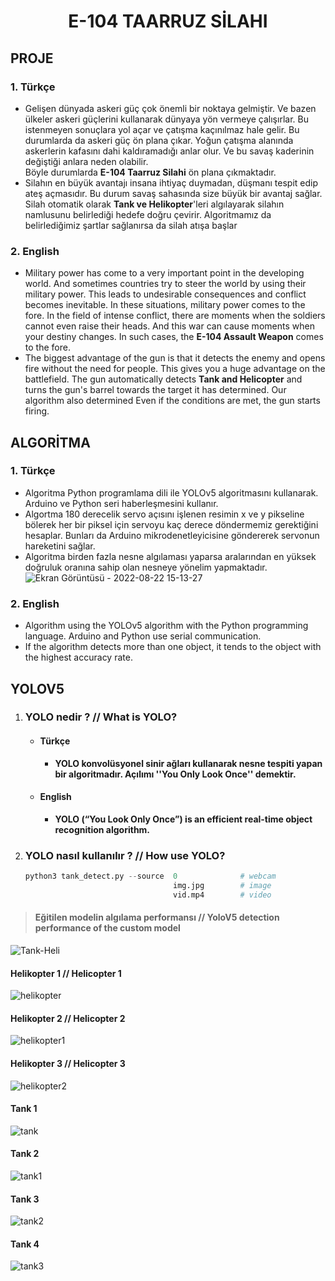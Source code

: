 <h1 align="center">E-104 TAARRUZ SİLAHI</h1>

## **PROJE**

### 1. Türkçe 
   - Gelişen dünyada askeri güç çok önemli bir noktaya gelmiştir. Ve bazen ülkeler askeri güçlerini kullanarak dünyaya yön vermeye çalışırlar.
   Bu istenmeyen sonuçlara yol açar ve çatışma kaçınılmaz hale gelir. Bu durumlarda da askeri güç ön plana çıkar.
   Yoğun çatışma alanında askerlerin kafasını dahi kaldıramadığı anlar olur. Ve bu savaş kaderinin değiştiği anlara neden olabilir.   
   Böyle durumlarda __E-104 Taarruz Silahi__ ön plana çıkmaktadır.
   - Silahın en büyük avantajı insana ihtiyaç duymadan, düşmanı tespit edip ateş açmasıdır. Bu durum savaş sahasında size büyük bir avantaj sağlar.
   Silah otomatik olarak __Tank ve Helikopter__'leri algılayarak silahın namlusunu belirlediği hedefe doğru çevirir. Algoritmamız da belirlediğimiz          şartlar sağlanırsa da silah atışa başlar
### 2. English 
   - Military power has come to a very important point in the developing world. And sometimes countries try to steer the world by using their military 
   power.
   This leads to undesirable consequences and conflict becomes inevitable. In these situations, military power comes to the fore.
   In the field of intense conflict, there are moments when the soldiers cannot even raise their heads. And this war can cause moments when your destiny 
   changes.
   In such cases, the __E-104 Assault Weapon__ comes to the fore.
   - The biggest advantage of the gun is that it detects the enemy and opens fire without the need for people. This gives you a huge advantage on the 
   battlefield.
   The gun automatically detects __Tank and Helicopter__ and turns the gun's barrel towards the target it has determined. Our algorithm also determined
   Even if the conditions are met, the gun starts firing.
   
   
## **ALGORİTMA**   
### 1. Türkçe 
- Algoritma Python programlama dili ile YOLOv5 algoritmasını kullanarak. Arduino ve Python seri haberleşmesini kullanır.
- Algortma 180 derecelik servo açısını işlenen resimin x ve y pikseline bölerek her bir piksel için servoyu kaç derece döndermemiz
gerektiğini hesaplar. Bunları da Arduino mikrodenetleyicisine göndererek servonun hareketini sağlar.
- Algoritma birden fazla nesne algılaması yaparsa aralarından en yüksek doğruluk oranına sahip olan nesneye yönelim yapmaktadır.
![Ekran Görüntüsü - 2022-08-22 15-13-27](https://user-images.githubusercontent.com/84287815/186099152-cd16efff-25fc-4272-bc18-35fc6d03d313.png)


### 2. English 
- Algorithm using the YOLOv5 algorithm with the Python programming language. Arduino and Python use serial communication.
- If the algorithm detects more than one object, it tends to the object with the highest accuracy rate.


## **YOLOV5**

1. ### **YOLO nedir ? // What is YOLO?**
   - #### Türkçe
     - **YOLO konvolüsyonel sinir ağları kullanarak nesne tespiti yapan bir algoritmadır. Açılımı ''You Only Look Once'' demektir.**   
   - #### English
     - **YOLO (“You Look Only Once”) is an efficient real-time object recognition algorithm.**   
2. ### **YOLO nasıl kullanılır ? // How use YOLO?**
   ```Python
   python3 tank_detect.py --source  0              # webcam
                                    img.jpg        # image
                                    vid.mp4        # video
   
   
   ```




> #### **Eğitilen modelin algılama performansı // YoloV5 detection performance of the custom model**


![Tank-Heli](https://user-images.githubusercontent.com/84287815/185233314-82e4ed12-323a-4ffb-8ee8-792d16db133f.png)







#### Helikopter 1 // Helicopter 1

![helikopter](https://user-images.githubusercontent.com/84287815/185920263-c77cf206-adca-44c3-9d8b-53b3178e4cf4.jpg)

#### Helikopter 2 // Helicopter 2

![helikopter1](https://user-images.githubusercontent.com/84287815/185920284-c2c39996-4009-4142-8a9e-5f2119d105bc.jpg)

#### Helikopter 3 // Helicopter 3

![helikopter2](https://user-images.githubusercontent.com/84287815/185920302-f4713dd2-b717-427a-a54a-c36382be8c1b.jpg)

#### Tank 1 

![tank](https://user-images.githubusercontent.com/84287815/185920329-f2c5b96c-14b6-4f6a-b16b-6c760faddbeb.jpg)

#### Tank 2

![tank1](https://user-images.githubusercontent.com/84287815/185920347-1e324746-9b45-4a9e-89d6-8e7d7c94e741.jpg)

#### Tank 3

![tank2](https://user-images.githubusercontent.com/84287815/185920386-95390cdb-e8bb-493e-b33b-4cd8e55d7ded.jpg)

#### Tank 4

![tank3](https://user-images.githubusercontent.com/84287815/185920398-ba26d6f9-197e-440d-b871-0a17bc979698.jpg)
